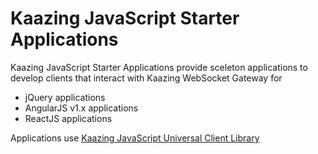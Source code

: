 # Kaazing JavaScript Starter Applications

Kaazing JavaScript Starter Applications provide sceleton applications to develop clients that interact with Kaazing WebSocket Gateway for

- jQuery applications
- AngularJS v1.x applications
- ReactJS applications

Applications use [Kaazing JavaScript Universal Client Library](https://github.com/kaazing/universal-client/tree/develop/javascript)

